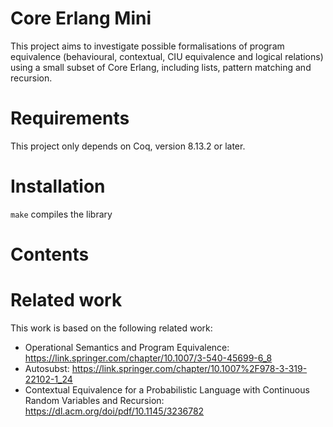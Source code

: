 # Core Erlang Mini

This project aims to investigate possible formalisations of program equivalence (behavioural, contextual, CIU equivalence and logical relations) using a small subset of Core Erlang, including lists, pattern matching and recursion.

# Requirements

This project only depends on Coq, version 8.13.2 or later.

# Installation

`make` compiles the library

# Contents

# Related work

This work is based on the following related work:

- Operational Semantics and Program Equivalence: https://link.springer.com/chapter/10.1007/3-540-45699-6_8
- Autosubst: https://link.springer.com/chapter/10.1007%2F978-3-319-22102-1_24
- Contextual Equivalence for a Probabilistic Language with
Continuous Random Variables and Recursion: https://dl.acm.org/doi/pdf/10.1145/3236782
